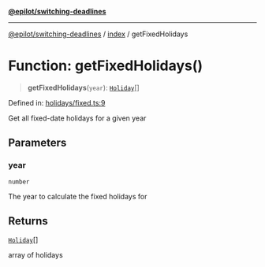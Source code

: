 [**@epilot/switching-deadlines**](../../README.md)

***

[@epilot/switching-deadlines](../../modules.md) / [index](../README.md) / getFixedHolidays

# Function: getFixedHolidays()

> **getFixedHolidays**(`year`): [`Holiday`](../interfaces/Holiday.md)[]

Defined in: [holidays/fixed.ts:9](https://github.com/epilot-dev/switching-deadlines/blob/3e728b5f762c5b978f43c05453d07a8b73878933/src/holidays/fixed.ts#L9)

Get all fixed-date holidays for a given year

## Parameters

### year

`number`

The year to calculate the fixed holidays for

## Returns

[`Holiday`](../interfaces/Holiday.md)[]

array of holidays
